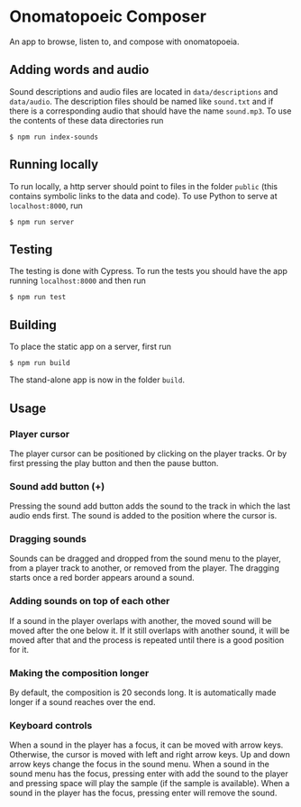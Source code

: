 # Onomatopoeic Composer

An app to browse, listen to, and compose with onomatopoeia.


## Adding words and audio

Sound descriptions and audio files are located in `data/descriptions`
and `data/audio`.  The description files should be named like
`sound.txt` and if there is a corresponding audio that should have the
name `sound.mp3`.  To use the contents of these data directories run

```
$ npm run index-sounds
```

## Running locally

To run locally, a http server should point to files in the folder
`public` (this contains symbolic links to the data and code).  To use
Python to serve at `localhost:8000`, run

```
$ npm run server
```


## Testing

The testing is done with Cypress.  To run the tests you should have
the app running `localhost:8000` and then run

```
$ npm run test
```

## Building

To place the static app on a server, first run

```
$ npm run build
```

The stand-alone app is now in the folder `build`.


## Usage

### Player cursor

The player cursor can be positioned by clicking on the player tracks.
Or by first pressing the play button and then the pause button.

### Sound add button (+)

Pressing the sound add button adds the sound to the track in which the
last audio ends first.  The sound is added to the position where the
cursor is.

### Dragging sounds

Sounds can be dragged and dropped from the sound menu to the player,
from a player track to another, or removed from the player. The
dragging starts once a red border appears around a sound.

### Adding sounds on top of each other

If a sound in the player overlaps with another, the moved sound will
be moved after the one below it.  If it still overlaps with another
sound, it will be moved after that and the process is repeated until
there is a good position for it.

### Making the composition longer

By default, the composition is 20 seconds long.  It is automatically
made longer if a sound reaches over the end.

### Keyboard controls

When a sound in the player has a focus, it can be moved with arrow
keys.  Otherwise, the cursor is moved with left and right arrow keys.
Up and down arrow keys change the focus in the sound menu.  When a
sound in the sound menu has the focus, pressing enter with add the
sound to the player and pressing space will play the sample (if the
sample is available).  When a sound in the player has the focus,
pressing enter will remove the sound.
